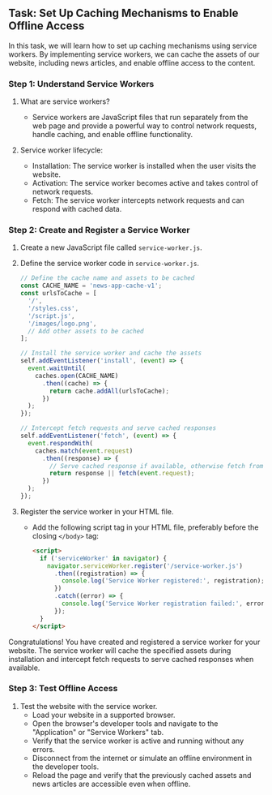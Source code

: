 
## Task: Set Up Caching Mechanisms to Enable Offline Access

In this task, we will learn how to set up caching mechanisms using service workers. By implementing service workers, we can cache the assets of our website, including news articles, and enable offline access to the content.

### Step 1: Understand Service Workers

1. What are service workers?
   - Service workers are JavaScript files that run separately from the web page and provide a powerful way to control network requests, handle caching, and enable offline functionality.

2. Service worker lifecycle:
   - Installation: The service worker is installed when the user visits the website.
   - Activation: The service worker becomes active and takes control of network requests.
   - Fetch: The service worker intercepts network requests and can respond with cached data.

### Step 2: Create and Register a Service Worker

1. Create a new JavaScript file called `service-worker.js`.
2. Define the service worker code in `service-worker.js`.
   ```javascript
   // Define the cache name and assets to be cached
   const CACHE_NAME = 'news-app-cache-v1';
   const urlsToCache = [
     '/',
     '/styles.css',
     '/script.js',
     '/images/logo.png',
     // Add other assets to be cached
   ];
   
   // Install the service worker and cache the assets
   self.addEventListener('install', (event) => {
     event.waitUntil(
       caches.open(CACHE_NAME)
         .then((cache) => {
           return cache.addAll(urlsToCache);
         })
     );
   });
   
   // Intercept fetch requests and serve cached responses
   self.addEventListener('fetch', (event) => {
     event.respondWith(
       caches.match(event.request)
         .then((response) => {
           // Serve cached response if available, otherwise fetch from network
           return response || fetch(event.request);
         })
     );
   });
   ```

3. Register the service worker in your HTML file.
   - Add the following script tag in your HTML file, preferably before the closing `</body>` tag:
     ```html
     <script>
       if ('serviceWorker' in navigator) {
         navigator.serviceWorker.register('/service-worker.js')
           .then((registration) => {
             console.log('Service Worker registered:', registration);
           })
           .catch((error) => {
             console.log('Service Worker registration failed:', error);
           });
       }
     </script>
     ```

Congratulations! You have created and registered a service worker for your website. The service worker will cache the specified assets during installation and intercept fetch requests to serve cached responses when available.

### Step 3: Test Offline Access

1. Test the website with the service worker.
   - Load your website in a supported browser.
   - Open the browser's developer tools and navigate to the "Application" or "Service Workers" tab.
   - Verify that the service worker is active and running without any errors.
   - Disconnect from the internet or simulate an offline environment in the developer tools.
   - Reload the page and verify that the previously cached assets and news articles are accessible even when offline.
